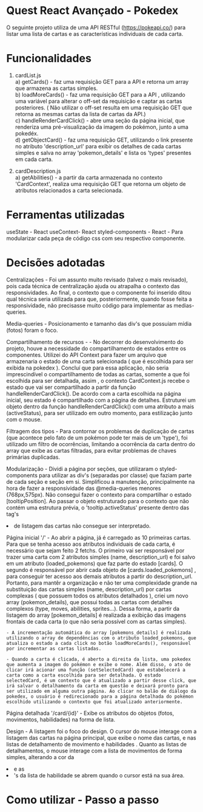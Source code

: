 # Quest React Avançado - Pokedex

O seguinte projeto utiliza de uma API RESTful (https://pokeapi.co/) para listar uma lista de cartas e as características individuais de cada carta.

# Funcionalidades

1. cardList.js  
a) getCards() - faz uma requisição GET para a API e retorna um array que armazena as cartas simples.    
b) loadMoreCards()  - faz uma requisição GET para a API , utilizando uma variável para alterar o off-set da requisição e captar as cartas posteriores. ( Não utilizar o off-set resulta em uma requisição GET que retorna as mesmas cartas da lista de cartas da API.)    
c) handleRenderCardClick() - abre uma seção da página inicial, que renderiza uma pré-visualização da imagem do pokémon, junto a uma pokedéx.  
d) getObjectCard() - faz uma requisição GET, utilizando o link presente no atributo 'description_url' para exibir os detalhes de cada cartas simples e salva no array 'pokemon_details' e lista os 'types' presentes em cada carta.

2. cardDescription.js  
   a) getAbilities() - a partir da carta armazenada no contexto 'CardContext', realiza uma requisição GET que retorna um objeto de atributos relacionados a carta selecionada.

# Ferramentas utilizadas

useState - React 
useContext- React
styled-components - React - Para modularizar cada peça de código css com seu respectivo componente.

# Decisões adotadas

Centralizações - Foi um assunto muito revisado (talvez o mais revisado), pois cada técnica de centralização ajuda ou atrapalha o contexto das responsividades. Ao final, o contexto que o componente foi inserido ditou qual técnica seria utilizada para que, posteriormente, quando fosse feita a responsividade, não precisasse muito código para implementar as medias-queries.

Media-queries - Posicionamento e tamanho das div's que possuiam mídia (fotos) foram o foco. 

Compartilhamento de recursos - 
    - No decorrer do desenvolvimento do projeto, houve a necessidade  do compartilhamento de estados entre os componentes. Utilizei do API Context para fazer um arquivo que armazenaria o estado de uma carta selecionada ( que é escolhida para ser exibida na pokedex ). Concluí que para essa aplicação, não seria imprescindível o compartilhamento de todas as cartas, somente a que foi escolhida para ser detalhada, assim , o contexto CardContext.js recebe o estado que vai ser compartilhado a partir da função handleRenderCardClick(). De acordo com a carta escolhida na página inicial, seu estado é compartilhado com a página de detalhes. Estruturei um objeto dentro da função handleRenderCardClick() com uma atributo a mais (activeStatus), para ser utilizado em outro momento, para estilização junto com o mouse. 

Filtragem dos tipos - Para contornar os problemas de duplicação de cartas (que acontece pelo fato de um pokémon pode ter mais de um 'type'), foi utilizado um filtro de ocorrências, limitando a ocorrência da carta dentro do array que exibe as cartas filtradas, para evitar problemas de chaves primárias duplicadas.


Modularização - Dividi a página por seções, que utilizaram o styled-components para utilizar as div's (separadas por classe) que faziam parte de cada seção e seção em si. Simplificou a manutenção, principalmente na hora de fazer a responsividade das @media-queries menores (768px,575px). Não consegui fazer o contexto para compartilhar o estado [tooltipPosition]. Ao passar o objeto estruturado para o contexto que não contém uma estrutura prévia, o 'tooltip.activeStatus' presente dentro das tag's <li> de listagem das cartas não consegue ser interpretado. 

Página inicial '/' 
    - Ao abrir a página, já é carregado as 10 primeiras cartas. Para que se tenha acesso aos atributos individuais de cada carta, é necessário que sejam feito 2 fetchs. O primeiro vai ser responsável por trazer uma carta com 2 atributos simples (name, description_url) e foi salvo em um atributo (loaded_pokemons) que faz parte do estado [cards]. O segundo é responsável por abrir cada objeto de [cards.loaded_pokemons] , para conseguir ter acesso aos demais atributos a partir do description_url. Portanto, para mantêr a organização e não ter uma complexidade grande na substituição das cartas simples (name, description_url) por cartas complexas ( que possuem todos os atributos detalhados ), criei um novo array (pokemon_details), que possui todas as cartas com detalhes complexos (type, moves, abilities, sprites...). Dessa forma, a partir da listagem do array [pokemon_details] é realizada a exibição das imagens frontais de cada carta (o que não seria possível com as cartas simples).

    - A incrementação automática do array [pokemons_details] é realizada utilizando o array de dependências com o atributo loaded_pokemons, que atualiza o estado a cada click no botão loadMoreCards(), responsável por incrementar as cartas listadas. 

    - Quando a carta é clicada, é aberto a direita da lista, uma pokedex que aumenta a imagem do pokémon e exibe o nome. Além disso, o ato de clicar irá acionar uma função (setSelectedCard) que estabelecerá a carta como a carta escolhida para ser detalhada. O estado selectedCard, é um contexto que é atualizado a partir desse click, que irá salvar o detalhamento da carta em questão e deixará pronto para ser utilizado em alguma outra página. Ao clicar no balão de diálogo da pokedex, o usuário é redirecionado para a página detalhada do pokémon escolhido utilizando o contexto que foi atualizado anteriormente.
    
Página detalhada '/card/{id}' 
    - Exibe os atributos do objetos (fotos, movimentos, habilidades) na forma de lista.  

Design - A listagem foi o foco do design. O cursor do mouse interage com a listagem das cartas na página principal, que exibe o nome das cartas, e nas listas de detalhamento de movimento e habilidades . Quanto as listas de detalhamentos, o mouse interage com a lista de movimentos de forma simples, alterando a cor da <li> e as <li>'s da lista de habilidade se abrem quando o cursor está na sua área. 



# Como utilizar - Passo a passo
